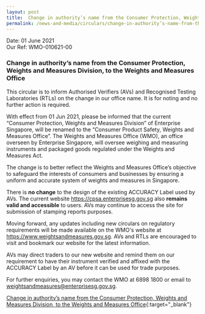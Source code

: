 ```yaml
---
layout: post
title:  Change in authority’s name from the Consumer Protection, Weights and Measures Division, to the Weights and Measures Office
permalink: /news-and-media/circulars/change-in-authority’s-name-from-the-consumer-protection-weights-and-measures-division-to-the-weights-and-measures-office
---
```


Date: 01 June 2021\
Our Ref: WMO-010621-00

### Change in authority’s name from the Consumer Protection, Weights and Measures Division, to the Weights and Measures Office

This circular is to inform Authorised Verifiers (AVs) and Recognised Testing Laboratories (RTLs) on the change in our office name.
It is for noting and no further action is required.

With effect from 01 Jun 2021, please be informed that the current “Consumer Protection, Weights and Measures Division” of Enterprise Singapore, will be renamed to the “Consumer Product Safety, Weights and Measures Office”. 
The Weights and Measures Office (WMO), an office overseen by Enterprise Singapore, will oversee weighing and measuring instruments and packaged goods regulated under the Weights and Measures Act.

The change is to better reflect the Weights and Measures Office’s objective to safeguard the interests of consumers and businesses by ensuring a uniform and accurate system of weights and measures in Singapore.

There is **no change** to the design of the existing ACCURACY Label used by AVs. The current website <https://cpsa.enterprisesg.gov.sg> also **remains valid and accessible** to users. AVs may continue to access the site for submission of stamping reports purposes.

Moving forward, any updates including new circulars on regulatory requirements will be made available on the WMO's website at <https://www.weightsandmeasures.gov.sg>. AVs and RTLs are encouraged to visit and bookmark our website for the latest information.

AVs may direct traders to our new website and remind them on our requirement to have their instrument verified and affixed with the ACCURACY Label by an AV before it can be used for trade purposes.

For further enquiries, you may contact the WMO at 6898 1800 or email to <weightsandmeasures@enterprisesg.gov.sg>.

[Change in authority’s name from the Consumer Protection, Weights and Measures Division, to the Weights and Measures Office](/news-and-media/circulars/wmo-circular-010621-00.pdf){:target="_blank"}
